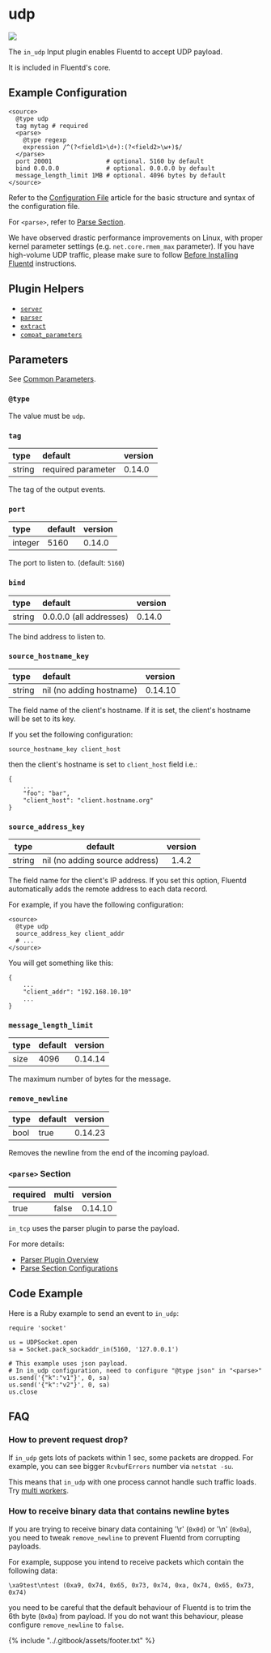 # udp

![](../.gitbook/assets/udp.png)

The `in_udp` Input plugin enables Fluentd to accept UDP payload.

It is included in Fluentd's core.

## Example Configuration

```text
<source>
  @type udp
  tag mytag # required
  <parse>
    @type regexp
    expression /^(?<field1>\d+):(?<field2>\w+)$/
  </parse>
  port 20001               # optional. 5160 by default
  bind 0.0.0.0             # optional. 0.0.0.0 by default
  message_length_limit 1MB # optional. 4096 bytes by default
</source>
```

Refer to the [Configuration File](../configuration/config-file.md) article for the basic structure and syntax of the configuration file.

For `<parse>`, refer to [Parse Section](../configuration/parse-section.md).

We have observed drastic performance improvements on Linux, with proper kernel parameter settings \(e.g. `net.core.rmem_max` parameter\). If you have high-volume UDP traffic, please make sure to follow [Before Installing Fluentd](../installation/before-install.md) instructions.

## Plugin Helpers

* [`server`](../plugin-helper-overview/api-plugin-helper-server.md)
* [`parser`](../plugin-helper-overview/api-plugin-helper-parser.md)
* [`extract`](../plugin-helper-overview/api-plugin-helper-extract.md)
* [`compat_parameters`](../plugin-helper-overview/api-plugin-helper-compat_parameters.md)

## Parameters

See [Common Parameters](../configuration/plugin-common-parameters.md).

### `@type`

The value must be `udp`.

### `tag`

| type | default | version |
| :--- | :--- | :--- |
| string | required parameter | 0.14.0 |

The tag of the output events.

### `port`

| type | default | version |
| :--- | :--- | :--- |
| integer | 5160 | 0.14.0 |

The port to listen to. \(default: `5160`\)

### `bind`

| type | default | version |
| :--- | :--- | :--- |
| string | 0.0.0.0 \(all addresses\) | 0.14.0 |

The bind address to listen to.

### `source_hostname_key`

| type | default | version |
| :--- | :--- | :--- |
| string | nil \(no adding hostname\) | 0.14.10 |

The field name of the client's hostname. If it is set, the client's hostname will be set to its key.

If you set the following configuration:

```text
source_hostname_key client_host
```

then the client's hostname is set to `client_host` field i.e.:

```text
{
    ...
    "foo": "bar",
    "client_host": "client.hostname.org"
}
```

### `source_address_key`

| type | default | version |
| :---: | :---: | :---: |
| string | nil \(no adding source address\) | 1.4.2 |

The field name for the client's IP address. If you set this option, Fluentd automatically adds the remote address to each data record.

For example, if you have the following configuration:

```text
<source>
  @type udp
  source_address_key client_addr
  # ...
</source>
```

You will get something like this:

```text
{
    ...
    "client_addr": "192.168.10.10"
    ...
}
```

### `message_length_limit`

| type | default | version |
| :--- | :--- | :--- |
| size | 4096 | 0.14.14 |

The maximum number of bytes for the message.

### `remove_newline`

| type | default | version |
| :--- | :--- | :--- |
| bool | true | 0.14.23 |

Removes the newline from the end of the incoming payload.

### `<parse>` Section

| required | multi | version |
| :--- | :--- | :--- |
| true | false | 0.14.10 |

`in_tcp` uses the parser plugin to parse the payload.

For more details:

* [Parser Plugin Overview](../parser/)
* [Parse Section Configurations](../configuration/parse-section.md)

## Code Example

Here is a Ruby example to send an event to `in_udp`:

```text
require 'socket'

us = UDPSocket.open
sa = Socket.pack_sockaddr_in(5160, '127.0.0.1')

# This example uses json payload.
# In in_udp configuration, need to configure "@type json" in "<parse>"
us.send('{"k":"v1"}', 0, sa)
us.send('{"k":"v2"}', 0, sa)
us.close
```

## FAQ

### How to prevent request drop?

If `in_udp` gets lots of packets within 1 sec, some packets are dropped. For example, you can see bigger `RcvbufErrors` number via `netstat -su`.

This means that `in_udp` with one process cannot handle such traffic loads. Try [multi workers](../deployment/multi-process-workers.md).

### How to receive binary data that contains newline bytes

If you are trying to receive binary data containing '\r' \(`0x0d`\) or '\n' \(`0x0a`\), you need to tweak `remove_newline` to prevent Fluentd from corrupting payloads.

For example, suppose you intend to receive packets which contain the following data:

```text
\xa9test\ntest (0xa9, 0x74, 0x65, 0x73, 0x74, 0xa, 0x74, 0x65, 0x73, 0x74)
```

you need to be careful that the default behaviour of Fluentd is to trim the 6th byte \(`0x0a`\) from payload. If you do not want this behaviour, please configure `remove_newline` to `false`.

{% include "../.gitbook/assets/footer.txt" %}

